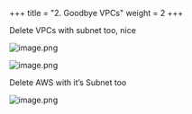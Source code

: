 +++
title = "2. Goodbye VPCs"
weight = 2
+++


Delete VPCs with subnet too, nice


![image.png](/images/008-viii-clean-it-up/34-434576-image.png)


![image.png](/images/008-viii-clean-it-up/34-277978-image.png)


Delete AWS with it’s Subnet too


![image.png](/images/008-viii-clean-it-up/34-643026-image.png)



